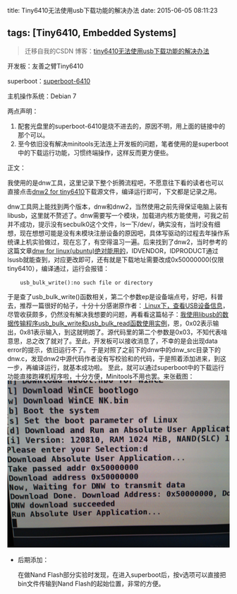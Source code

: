 title:  Tiny6410无法使用usb下载功能的解决办法
date: 2015-06-05 08:11:23

tags: [Tiny6410, Embedded Systems]
---

> 迁移自我的CSDN 博客：[tiny6410无法使用usb下载功能的解决办法](http://blog.csdn.net/sulxxy/article/details/44885585)

开发板：友善之臂Tiny6410

superboot：[superboot-6410](http://download.csdn.net/detail/u012016202/8564895)

主机操作系统：Debian 7

两点声明：

   1. 配套光盘里的superboot-6410是烧不进去的，原因不明，用上面的链接中的那个可以。
   2. 至今依旧没有解决minitools无法连上开发板的问题，笔者使用的是superboot中的下载运行功能，习惯终端操作，这样反而更方便些。
<!-- more -->

正文：

我使用的是dnw工具，这里记录下整个折腾流程吧，不愿意往下看的读者也可以直接点击[dnw2 for tiny6410](http://download.csdn.net/detail/u012016202/8564927)下载源文件，编译运行即可，下文都是记录之用。

dnw工具网上能找到两个版本，dnw和dnw2，当然使用之前先得保证电脑上装有libusb，这里就不赘述了。dnw需要写一个模块，加载进内核方能使用，可我之前并不成功，提示没有secbulk0这个文件，ls一下/dev/，确实没有，当时没有细想，现在想想可能是没有未模块注册设备的原因吧，具体写驱动的过程去年操作系统课上机实验做过，现在忘了，有空得温习一遍。后来找到了dnw2，当时参考的这篇文章[dnw for linux(ubuntu)绝对能用的](http://blog.chinaunix.net/uid-23086242-id-2552828.html)，IDVENDOR，IDPRODUCT通过lsusb就能查到，对应更改即可，还有就是下载地址需要改成0x50000000(仅限tiny6410），编译通过，运行会报错：

    	usb_bulk_write():no such file or directory

于是查了usb_bulk_write()函数相关，第二个参数ep是设备端点号，好吧，科普去，推荐一篇很好的帖子，十分十分感谢原作者：[ Linux下，查看USB设备信息](http://blog.csdn.net/gaojinshan/article/details/9787005)，尽管收获颇多，仍然没有解决我想要的问题，再看看这篇帖子：[我使用libusb的数据传输程序usb_bulk_write和usb_bulk_read函数使用实例](http://blog.chinaunix.net/uid-20564848-id-73127.html)，恩，0x02表示输出，0x81表示输入，到这就明朗了。源代码里的第二个参数是0x03，不知代表啥意思，总之改了就对了。至此，开发板可以接收消息了，不幸的是会出现data error的提示，依旧运行不了。
于是对照了之前下的dnw中的dnw_src目录下的dnw.c，发现dnw2中源代码作者没有写校验和的代码，于是照着添加进来，到这一步，再编译运行，就基本成功啦。
至此，就可以通过superboot中的下载运行功能直接跑裸机程序啦，十分方便，Minitools不用也罢。来张截图：
![Dnw2在superboot下下载运行](/img/dnw2.jpg)

- 后期添加：

   在做Nand Flash部分实验时发现，在进入superboot后，按v选项可以直接把bin文件传输到Nand Flash的起始位置，非常的方便。

